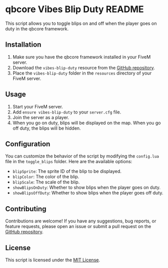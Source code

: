 # qbcore Vibes Blip Duty README

This script allows you to toggle blips on and off when the player goes on duty in the qbcore framework.

## Installation

1. Make sure you have the qbcore framework installed in your FiveM server.
2. Download the `vibes-blip-duty` resource from the [GitHub repository](https://github.com/Keekay-OD/vibes-blip-duty).
3. Place the `vibes-blip-duty` folder in the `resources` directory of your FiveM server.

## Usage

1. Start your FiveM server.
2. Add `ensure vibes-blip-duty` to your `server.cfg` file.
3. Join the server as a player.
4. When you go on duty, blips will be displayed on the map. When you go off duty, the blips will be hidden.

## Configuration

You can customize the behavior of the script by modifying the `config.lua` file in the `toggle_blips` folder. Here are the available options:

- `blipSprite`: The sprite ID of the blip to be displayed.
- `blipColor`: The color of the blip.
- `blipScale`: The scale of the blip.
- `showBlipsOnDuty`: Whether to show blips when the player goes on duty.
- `showBlipsOffDuty`: Whether to show blips when the player goes off duty.

## Contributing

Contributions are welcome! If you have any suggestions, bug reports, or feature requests, please open an issue or submit a pull request on the [GitHub repository](https://github.com/Keekay-OD/vibes-blip-duty).

## License

This script is licensed under the [MIT License](https://opensource.org/licenses/MIT).
